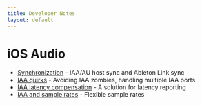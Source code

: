 ```yaml
---
title: Developer Notes
layout: default
---
```


# iOS Audio
- [Synchronization](/ios_audio_sync.html) - IAA/AU host sync and Ableton Link sync
- [IAA quirks](/iaa_quirks.html) - Avoiding IAA zombies, handling multiple IAA ports
- [IAA latency compensation](/iaa_latency_comp.html) - A solution for latency reporting
- [IAA and sample rates](/iaa_sample_rates.html) - Flexible sample rates
